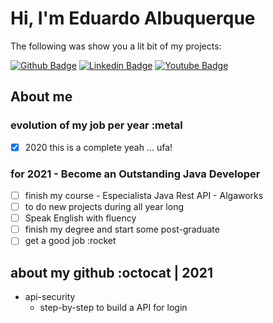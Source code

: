 # Hi, I'm Eduardo Albuquerque
The following was show you a lit bit of my  projects:

[![Github Badge](https://img.shields.io/badge/-Github-000?style=flat-square&logo=Github&logoColor=white&link=https://github.com/eduardoalbuquerque)](https://github.com/eduardoalbuquerque)
[![Linkedin Badge](https://img.shields.io/badge/-LinkedIn-blue?style=flat-square&logo=Linkedin&logoColor=white&link=https://www.linkedin.com/in/luizeduardoalbuquerquebarbosa/)](https://www.linkedin.com/in/luizeduardoalbuquerquebarbosa/)
[![Youtube Badge](https://img.shields.io/badge/-YouTube-ff0000?style=flat-square&labelColor=ff0000&logo=youtube&logoColor=white&link=https://www.youtube.com/channel/UCrLzdzm1I7eiNILYwEOUJjQ)](https://www.youtube.com/channel/UCrLzdzm1I7eiNILYwEOUJjQ)

## About me

### evolution of my job per year  :metal

- [x] 2020 this is a complete yeah ... ufa!

### for 2021 - Become an Outstanding Java Developer

- [ ] finish my course  - Especialista Java Rest API - Algaworks
- [ ] to do new projects during all year long
- [ ] Speak English with fluency
- [ ] finish my degree and start some post-graduate
- [ ] get a good job :rocket

## about my github :octocat | 2021

* api-security
	- step-by-step to build a API for login
	